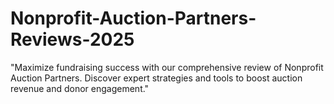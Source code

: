 # Nonprofit-Auction-Partners-Reviews-2025
"Maximize fundraising success with our comprehensive review of Nonprofit Auction Partners. Discover expert strategies and tools to boost auction revenue and donor engagement."
